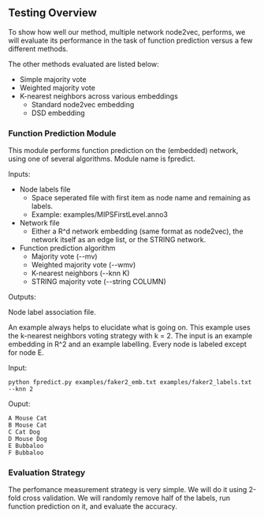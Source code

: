 ## Testing Overview

To show how well our method, multiple network node2vec, performs, we will
evaluate its performance in the task of function prediction versus
a few different methods.

The other methods evaluated are listed below:

- Simple majority vote
- Weighted majority vote
- K-nearest neighbors across various embeddings
    - Standard node2vec embedding
    - DSD embedding

### Function Prediction Module

This module performs function prediction on the (embedded) network, using
one of several algorithms. Module name is fpredict.

Inputs:

- Node labels file
    - Space seperated file with first item as node name and remaining
      as labels.
    - Example: examples/MIPSFirstLevel.anno3
- Network file
    - Either a R^d network embedding (same format as node2vec), the
      network itself as an edge list, or the STRING network.
- Function prediction algorithm
    - Majority vote (--mv)
    - Weighted majority vote (--wmv)
    - K-nearest neighbors (--knn K)
    - STRING majority vote (--string COLUMN)

Outputs:

Node label association file.

An example always helps to elucidate what is going on. This example
uses the k-nearest neighbors voting strategy with k = 2. The input is
an example embedding in R^2 and an example labelling. Every node is
labeled except for node E.

Input: 

```
python fpredict.py examples/faker2_emb.txt examples/faker2_labels.txt --knn 2
```

Ouput:

```
A Mouse Cat
B Mouse Cat
C Cat Dog
D Mouse Dog
E Bubbaloo
F Bubbaloo
```

### Evaluation Strategy

The perfomance measurement strategy is very simple. We will do
it using 2-fold cross validation. We will randomly remove half of the labels,
run function prediction on it, and evaluate the accuracy.
